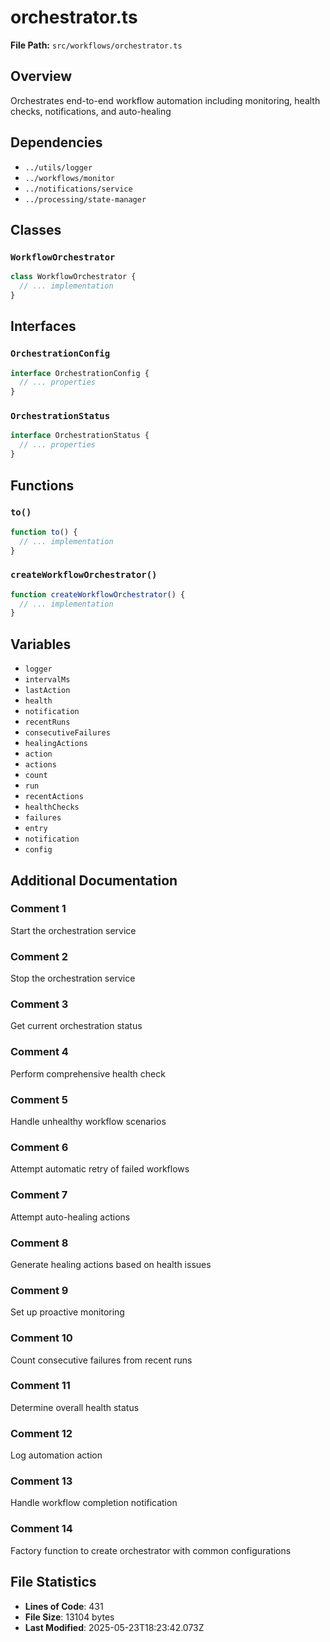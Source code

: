 # orchestrator.ts

**File Path:** `src/workflows/orchestrator.ts`

## Overview

Orchestrates end-to-end workflow automation including monitoring, 
health checks, notifications, and auto-healing

## Dependencies

- `../utils/logger`
- `../workflows/monitor`
- `../notifications/service`
- `../processing/state-manager`

## Classes

### `WorkflowOrchestrator`

```typescript
class WorkflowOrchestrator {
  // ... implementation
}
```

## Interfaces

### `OrchestrationConfig`

```typescript
interface OrchestrationConfig {
  // ... properties
}
```

### `OrchestrationStatus`

```typescript
interface OrchestrationStatus {
  // ... properties
}
```

## Functions

### `to()`

```typescript
function to() {
  // ... implementation
}
```

### `createWorkflowOrchestrator()`

```typescript
function createWorkflowOrchestrator() {
  // ... implementation
}
```

## Variables

- `logger`
- `intervalMs`
- `lastAction`
- `health`
- `notification`
- `recentRuns`
- `consecutiveFailures`
- `healingActions`
- `action`
- `actions`
- `count`
- `run`
- `recentActions`
- `healthChecks`
- `failures`
- `entry`
- `notification`
- `config`

## Additional Documentation

### Comment 1

Start the orchestration service

### Comment 2

Stop the orchestration service

### Comment 3

Get current orchestration status

### Comment 4

Perform comprehensive health check

### Comment 5

Handle unhealthy workflow scenarios

### Comment 6

Attempt automatic retry of failed workflows

### Comment 7

Attempt auto-healing actions

### Comment 8

Generate healing actions based on health issues

### Comment 9

Set up proactive monitoring

### Comment 10

Count consecutive failures from recent runs

### Comment 11

Determine overall health status

### Comment 12

Log automation action

### Comment 13

Handle workflow completion notification

### Comment 14

Factory function to create orchestrator with common configurations

## File Statistics

- **Lines of Code**: 431
- **File Size**: 13104 bytes
- **Last Modified**: 2025-05-23T18:23:42.073Z

